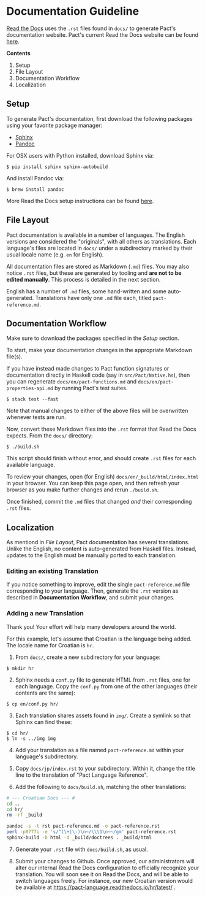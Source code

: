 # Documentation Guideline

[Read the Docs](https://readthedocs.org/) uses the `.rst` files found in `docs/` to generate Pact's
documentation website. Pact's current Read the Docs website can be found [here](http://pact-language.readthedocs.io/en/latest/pact-reference.html).

**Contents**

1. Setup
2. File Layout
3. Documentation Workflow
4. Localization

## Setup

To generate Pact's documentation, first download the following packages using your favorite package manager:

* [Sphinx](http://www.sphinx-doc.org/en/master/)
* [Pandoc](https://pandoc.org/installing.html)

For OSX users with Python installed, download Sphinx via:

```
$ pip install sphinx sphinx-autobuild
```

And install Pandoc via:

```
$ brew install pandoc
```

More Read the Docs setup instructions can be found [here](http://docs.readthedocs.io/en/latest/getting_started.html).

## File Layout

Pact documentation is available in a number of languages. The English versions
are considered the "originals", with all others as translations. Each language's
files are located in `docs/` under a subdirectory marked by their usual locale
name (e.g. `en` for English).

All documentation files are stored as Markdown (`.md`) files. You may also notice
`.rst` files, but these are generated by tooling and **are not to be edited manually**.
This process is detailed in the next section.

English has a number of `.md` files, some hand-written and some auto-generated.
Translations have only one `.md` file each, titled `pact-reference.md`.

## Documentation Workflow

Make sure to download the packages specified in the *Setup* section.

To start, make your documentation changes in the appropriate Markdown file(s).

If you have instead made changes to Pact function signatures or documentation
directly in Haskell code (say in `src/Pact/Native.hs`), then you can regenerate
`docs/en/pact-functions.md` and `docs/en/pact-properties-api.md` by running Pact's test suites.

```
$ stack test --fast
```

Note that manual changes to either of the above files will be overwritten
whenever tests are run.

Now, convert these Markdown files into the `.rst` format that Read the Docs expects.
From the `docs/` directory:

```
$ ./build.sh
```

This script should finish without error, and should create `.rst` files for each available language.

To review your changes, open (for English) `docs/en/_build/html/index.html` in your browser.
You can keep this page open, and then refresh your browser as you make further changes
and rerun `./build.sh`.

Once finished, commit the `.md` files that changed *and* their corresponding `.rst` files.

## Localization

As mentiond in *File Layout*, Pact documentation has several translations.
Unlike the English, no content is auto-generated from Haskell files.
Instead, updates to the English must be manually ported to each translation.

### Editing an existing Translation

If you notice something to improve, edit the single `pact-reference.md` file corresponding
to your language. Then, generate the `.rst` version as described in **Documentation Workflow**,
and submit your changes.

### Adding a new Translation

Thank you! Your effort will help many developers around the world.

For this example, let's assume that Croatian is the language being added.
The locale name for Croatian is `hr`.

1. From `docs/`, create a new subdirectory for your language:

```
$ mkdir hr
```

2. Sphinx needs a `conf.py` file to generate HTML from `.rst` files, one for each language.
   Copy the `conf.py` from one of the other languages (their contents are the same):

```
$ cp en/conf.py hr/
```

3. Each translation shares assets found in `img/`. Create a symlink so that
   Sphinx can find these:

```
$ cd hr/
$ ln -s ../img img
```

4. Add your translation as a file named `pact-reference.md` within your language's subdirectory.

5. Copy `docs/jp/index.rst` to your subdirectory. Within it, change the title line
   to the translation of "Pact Language Reference".

6. Add the following to `docs/build.sh`, matching the other translations:

```bash
# --- Croatian Docs --- #
cd ..
cd hr/
rm -rf _build

pandoc -s -t rst pact-reference.md -o pact-reference.rst
perl -p0777i -e 's/^(\+|\-)\n~/\\\1\n~~/gm' pact-reference.rst
sphinx-build -b html -d _build/doctrees . _build/html
```

7. Generate your `.rst` file with `docs/build.sh`, as usual.

8. Submit your changes to Github. Once approved, our administrators will alter
   our internal Read the Docs configuration to officially recognize your
   translation. You will soon see it on Read the Docs, and will be able to switch
   languages freely. For instance, our new Croatian version would be available
   at https://pact-language.readthedocs.io/hr/latest/ .
